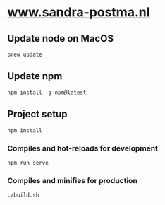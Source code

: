 # www.sandra-postma.nl

## Update node on MacOS
```
brew update
```

## Update npm
```
npm install -g npm@latest
```

## Project setup
```
npm install
```

### Compiles and hot-reloads for development
```
npm run serve
```

### Compiles and minifies for production
```
./build.sh
```

